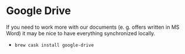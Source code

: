 # Google Drive

If you need to work more with our documents (e. g. offers written in MS Word) it may be nice to have everything synchronized locally.

- ``` brew cask install google-drive ```
